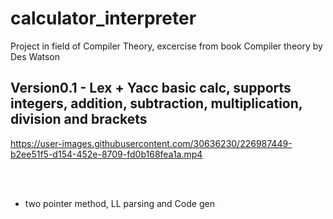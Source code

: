# calculator_interpreter
Project in field of Compiler Theory, excercise from book Compiler theory by Des Watson

## Version0.1 - Lex + Yacc basic calc, supports integers, addition, subtraction, multiplication, division and brackets
https://user-images.githubusercontent.com/30636230/226987449-b2ee51f5-d154-452e-8709-fd0b168fea1a.mp4



<br><br>
- two pointer method, LL parsing and Code gen
<br><br>
